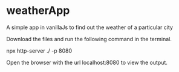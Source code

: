 # weatherApp
A simple app in vanillaJs to find out the weather of a particular city

Download the files and run the following command in the terminal.

npx http-server ./ -p 8080

Open the browser with the url localhost:8080 to view the output.
